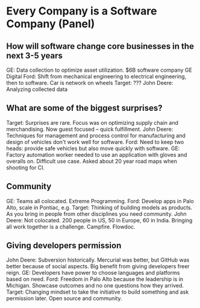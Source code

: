 # Every Company is a Software Company (Panel)

## How will software change core businesses in the next 3-5 years

GE: Data collection to optimize asset utilization. $6B software company GE Digital
Ford: Shift from mechanical engineering to electrical engineering, then to software. Car is network on wheels
Target: ???
John Deere: Analyzing collected data


## What are some of the biggest surprises?

Target: Surprises are rare. Focus was on optimizing supply chain and merchandising. Now guest focused – quick fulfillment.
John Deere: Techniques for management and process control for manufacturing and design of vehicles don't work well for software.
Ford: Need to keep two heads: provide safe vehicles but also move quickly with software.
GE: Factory automation worker needed to use an application with gloves and overalls on. Difficult use case. Asked about 20 year road maps when shooting for CI.


## Community

GE: Teams all colocated. Extreme Programming.
Ford: Develop apps in Palo Alto, scale in Pontiac, e.g.
Target: Thinking of building models as products. As you bring in people from other disciplines you need community.
John Deere: Not colocated. 200 people in US, 50 in Europe, 60 in India. Bringing all work together is a challenge. Campfire. Flowdoc.


## Giving developers permission

John Deere: Subversion historically. Mercurial was better, but GitHub was better because of social aspects. Big benefit from giving developers freer reign.
GE: Developers have power to choose languages and platforms based on need.
Ford: Freedom in Palo Alto because the leadership is in Michigan. Showcase outcomes and no one questions how they arrived.
Target: Changing mindset to take the initiative to build something and ask permission later. Open source and community.
